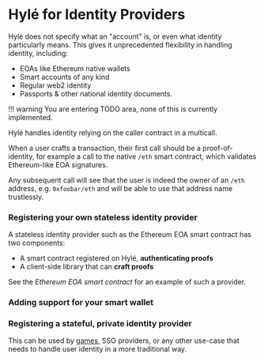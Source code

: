 # Hylé for Identity Providers

Hylé does not specify what an "account" is, or even what identity particularly means. This gives it unprecedented flexibility in handling identity, including:
- EOAs like Ethereum native wallets
- Smart accounts of any kind
- Regular web2 identity
- Passports & other national identity documents.

!!! warning
    You are entering TODO area, none of this is currently implemented.

Hylé handles identity relying on the caller contract in a multicall.

When a user crafts a transaction, their first call should be a proof-of-identity, for example a call to the native `/eth` smart contract, which validates Ethereum-like EOA signatures.

Any subsequent call will see that the user is indeed the owner of an `/eth` address, e.g. `0xfoobar/eth` and will be able to use that address name trustlessly.

### Registering your own stateless identity provider
A stateless identity provider such as the Ethereum EOA smart contract has two components:
- A smart contract registered on Hylé, **authenticating proofs**
- A client-side library that can **craft proofs**

See the _Ethereum EOA smart contract_<!--TODO: link--> for an example of such a provider.

### Adding support for your smart wallet

<!--TODO: the general idea here is that we need access to some state where smart contracts are registered (e.g. the starknet state), and can craft proofs in a similar way. The data is public, so this remains permissionless.-->

### Registering a stateful, private identity provider

This can be used by [games](for-zk-apps.md), SSO providers, or any other use-case that needs to handle user identity in a more traditional way.

<!--TODO: the gist here is to actually use ZK, and create valid proofs that nonetheless do not reveal the inner details of the authentication, merely that a given user is indeed who they claim they are. The on-chain contract needs access to a valid state commitment.-->
